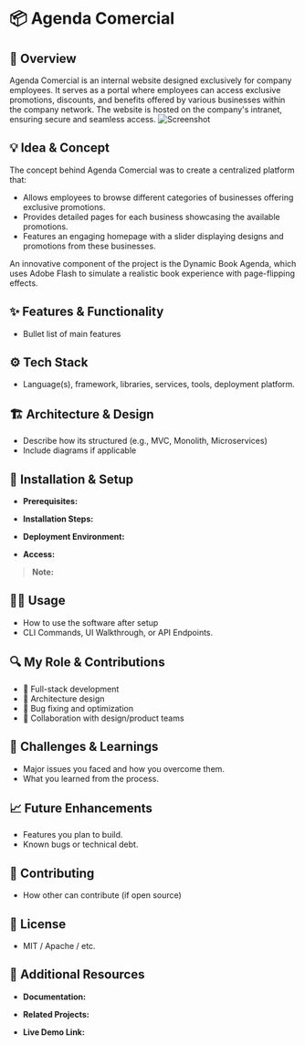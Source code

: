 # 📦 Agenda Comercial

## 🧭 Overview
Agenda Comercial is an internal website designed exclusively for company employees. It serves as a portal where employees can access exclusive promotions, discounts, and benefits offered by various businesses within the company network. The website is hosted on the company's intranet, ensuring secure and seamless access.
![Screenshot](./assets/screenshot.png) <!-- Replace with your image path -->

## 💡 Idea & Concept
The concept behind Agenda Comercial was to create a centralized platform that:

- Allows employees to browse different categories of businesses offering exclusive promotions.
- Provides detailed pages for each business showcasing the available promotions.
- Features an engaging homepage with a slider displaying designs and promotions from these businesses.

An innovative component of the project is the Dynamic Book Agenda, which uses Adobe Flash to simulate a realistic book experience with page-flipping effects.

## ✨ Features & Functionality
- Bullet list of main features 

## ⚙️ Tech Stack
- Language(s), framework, libraries, services, tools, deployment platform. 

## 🏗 Architecture & Design
- Describe how its structured (e.g., MVC, Monolith, Microservices)
- Include diagrams if applicable 

## 🚀 Installation & Setup
- **Prerequisites:** 

- **Installation Steps:** 

- **Deployment Environment:** 

- **Access:** 

> **Note:** 

## 🧑‍💻 Usage
- How to use the software after setup 
- CLI Commands, UI Walkthrough, or API Endpoints. 

## 🔍 My Role & Contributions
- 💼 Full-stack development
- 🧱 Architecture design
- 🐞 Bug fixing and optimization
- 🤝 Collaboration with design/product teams

## 🧗 Challenges & Learnings
- Major issues you faced and how you overcome them.
- What you learned from the process.

## 📈 Future Enhancements
- Features you plan to build. 
- Known bugs or technical debt. 

## 🤝 Contributing
- How other can contribute (if open source)

## 🪪 License
- MIT / Apache / etc.

## 🔗 Additional Resources
- **Documentation:** 

- **Related Projects:** 

- **Live Demo Link:** 